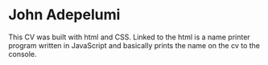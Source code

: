 # John Adepelumi
This CV was built with html and CSS.
Linked to the html is a name printer program written in JavaScript and basically prints the name on the cv to the console.

